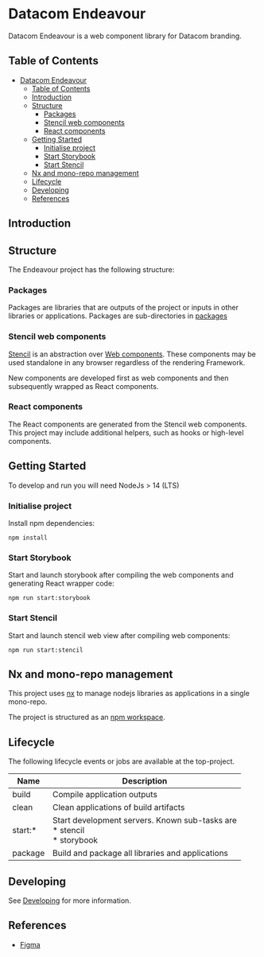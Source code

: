# Datacom Endeavour
Datacom Endeavour is a web component library for Datacom branding.

## Table of Contents
- [Datacom Endeavour](#datacom-endeavour)
  - [Table of Contents](#table-of-contents)
  - [Introduction](#introduction)
  - [Structure](#structure)
    - [Packages](#packages)
    - [Stencil web components](#stencil-web-components)
    - [React components](#react-components)
  - [Getting Started](#getting-started)
    - [Initialise project](#initialise-project)
    - [Start Storybook](#start-storybook)
    - [Start Stencil](#start-stencil)
  - [Nx and mono-repo management](#nx-and-mono-repo-management)
  - [Lifecycle](#lifecycle)
  - [Developing](#developing)
  - [References](#references)
  
 
## Introduction

## Structure
The Endeavour project has the following structure:

### Packages
Packages are libraries that are outputs of the project or inputs in other libraries or applications. Packages are sub-directories in [packages](packages)

### Stencil web components
[Stencil](https://stenciljs.com/docs/introduction) is an abstraction over [Web components](https://www.webcomponents.org/). These components may be used standalone in any browser regardless of the rendering Framework.

New components are developed first as web components and then subsequently wrapped as React components.

### React components
The React components are generated from the Stencil web components. This project may include additional helpers, such as hooks or high-level components.

## Getting Started
To develop and run you will need NodeJs > 14 (LTS)

### Initialise project
Install npm dependencies:
```
npm install
```
### Start Storybook
Start and launch storybook after compiling the web components and generating React wrapper code:
```
npm run start:storybook
```
### Start Stencil
Start and launch stencil web view after compiling web components:
```
npm run start:stencil
```

## Nx and mono-repo management
This project uses [nx](https://nx.dev) to manage nodejs libraries as applications in a single mono-repo. 

The project is structured as an [npm workspace](https://docs.npmjs.com/cli/v7/using-npm/workspaces). 
## Lifecycle
The following lifecycle events or jobs are available at the top-project. 

| Name    | Description                                                                  |
| ------- | ---------------------------------------------------------------------------- |
| build   | Compile application outputs                                                  |
| clean   | Clean applications of build artifacts                                        |
| start:* | Start development servers. Known sub-tasks are<br/>* stencil<br/>* storybook |
| package | Build and package all libraries and applications                             |

## Developing
See [Developing](DEVELOP.md) for more information.

## References
* [Figma](https://www.figma.com/file/uwbSMmWjue3ZAKnpCG3fZM/Datacom-Endeavour-Design-Kit-V1.0?node-id=1%3A8)
  